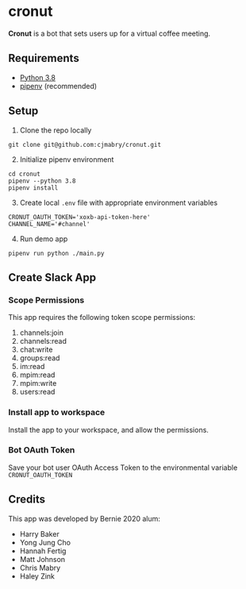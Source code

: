 # cronut

**Cronut** is a bot that sets users up for a virtual coffee meeting.

## Requirements
- [Python 3.8](https://www.python.org/)
- [pipenv](https://github.com/pypa/pipenv) (recommended)

## Setup
1. Clone the repo locally
```
git clone git@github.com:cjmabry/cronut.git
```
2. Initialize pipenv environment
```
cd cronut
pipenv --python 3.8
pipenv install
```
3. Create local `.env` file with appropriate environment variables
```
CRONUT_OAUTH_TOKEN='xoxb-api-token-here'
CHANNEL_NAME='#channel'
```
4. Run demo app
```
pipenv run python ./main.py
```



## Create Slack App

### Scope Permissions

This app requires the following token scope permissions:

1. channels:join
2. channels:read
3. chat:write
4. groups:read
5. im:read
6. mpim:read
7. mpim:write
8. users:read

### Install app to workspace

Install the app to your workspace, and allow the permissions.

### Bot OAuth Token

Save your bot user OAuth Access Token to the environmental variable `CRONUT_OAUTH_TOKEN`

## Credits

This app was developed by Bernie 2020 alum:

* Harry Baker
* Yong Jung Cho 
* Hannah Fertig
* Matt Johnson
* Chris Mabry
* Haley Zink

